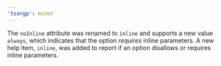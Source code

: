 ```yaml
---
'tsargp': minor
---
```


The `noInline` attribute was renamed to `inline` and supports a new value `always`, which indicates that the option _requires_ inline parameters. A new help item, `inline`, was added to report if an option disallows or requires inline parameters.
